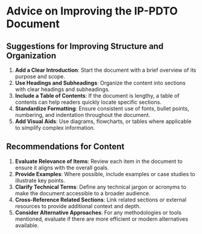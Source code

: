 # Advice on Improving the IP-PDTO Document

## Suggestions for Improving Structure and Organization

1. **Add a Clear Introduction**: Start the document with a brief overview of its purpose and scope.
2. **Use Headings and Subheadings**: Organize the content into sections with clear headings and subheadings.
3. **Include a Table of Contents**: If the document is lengthy, a table of contents can help readers quickly locate specific sections.
4. **Standardize Formatting**: Ensure consistent use of fonts, bullet points, numbering, and indentation throughout the document.
5. **Add Visual Aids**: Use diagrams, flowcharts, or tables where applicable to simplify complex information.

## Recommendations for Content

1. **Evaluate Relevance of Items**: Review each item in the document to ensure it aligns with the overall goals.
2. **Provide Examples**: Where possible, include examples or case studies to illustrate key points.
3. **Clarify Technical Terms**: Define any technical jargon or acronyms to make the document accessible to a broader audience.
4. **Cross-Reference Related Sections**: Link related sections or external resources to provide additional context and depth.
5. **Consider Alternative Approaches**: For any methodologies or tools mentioned, evaluate if there are more efficient or modern alternatives available.